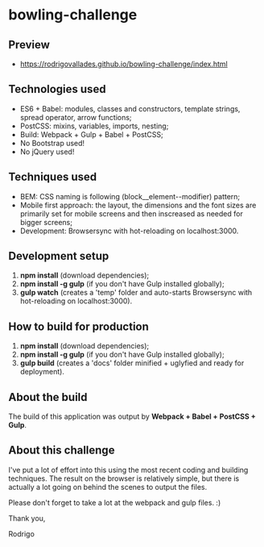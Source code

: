 # bowling-challenge

## Preview
- https://rodrigovallades.github.io/bowling-challenge/index.html

## Technologies used

- ES6 + Babel: modules, classes and constructors, template strings, spread operator, arrow functions;
- PostCSS: mixins, variables, imports, nesting;
- Build: Webpack + Gulp + Babel + PostCSS;
- No Bootstrap used!
- No jQuery used!

## Techniques used

- BEM: CSS naming is following (block__element--modifier) pattern;
- Mobile first approach: the layout, the dimensions and the font sizes are primarily set for mobile screens and then inscreased as needed for bigger screens;
- Development: Browsersync with hot-reloading on localhost:3000.

## Development setup

1. **npm install** (download dependencies);
2. **npm install -g gulp** (if you don't have Gulp installed globally);
3. **gulp watch** (creates a 'temp' folder and auto-starts Browsersync with hot-reloading on localhost:3000).

## How to build for production

1. **npm install** (download dependencies);
2. **npm install -g gulp** (if you don't have Gulp installed globally);
3. **gulp build** (creates a 'docs' folder minified + uglyfied and ready for deployment).

## About the build

The build of this application was output by **Webpack + Babel + PostCSS + Gulp**.

## About this challenge

I've put a lot of effort into this using the most recent coding and building techniques. The result on the browser is relatively simple, but there is actually a lot going on behind the scenes to output the files.

Please don't forget to take a lot at the webpack and gulp files. :)

Thank you,

Rodrigo
